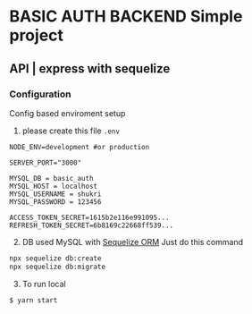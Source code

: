 # BASIC AUTH BACKEND Simple project
## API | express with sequelize

### Configuration
Config based enviroment setup
1. please create this file
`.env`
```
NODE_ENV=development #or production

SERVER_PORT="3000"

MYSQL_DB = basic_auth
MYSQL_HOST = localhost
MYSQL_USERNAME = shukri
MYSQL_PASSWORD = 123456

ACCESS_TOKEN_SECRET=1615b2e116e991095...
REFRESH_TOKEN_SECRET=6b8169c22668ff539...
```

2. DB used MySQL with [Sequelize ORM](https://sequelize.org/)
Just do this command
```sh
npx sequelize db:create 
npx sequelize db:migrate
```

3. To run local
```sh
$ yarn start
```
